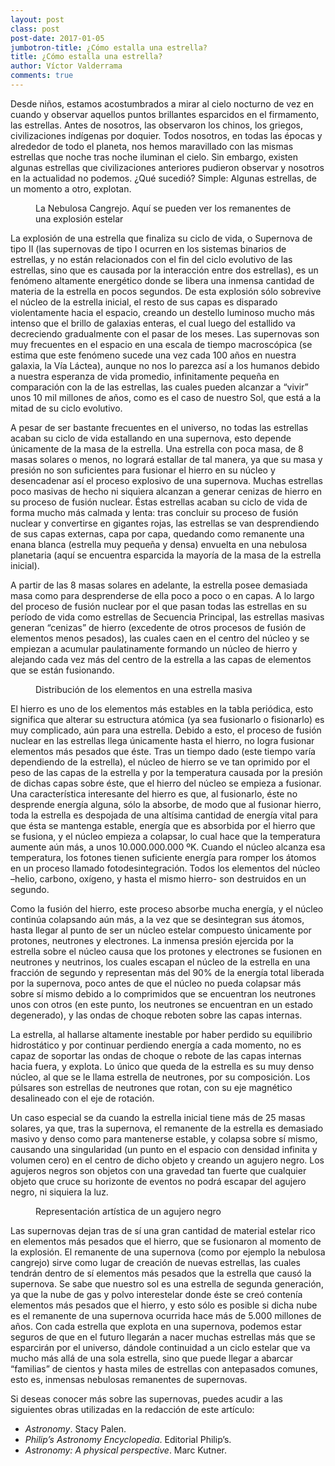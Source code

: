 ```yaml
---
layout: post
class: post
post-date: 2017-01-05
jumbotron-title: ¿Cómo estalla una estrella?
title: ¿Cómo estalla una estrella?
author: Víctor Valderrama
comments: true
---
```


<article>

<p>
Desde niños, estamos acostumbrados a mirar al cielo nocturno de vez en cuando y observar aquellos puntos brillantes esparcidos en el firmamento, las estrellas. Antes de nosotros, las observaron los chinos, los griegos, civilizaciones indígenas por doquier. Todos nosotros, en todas las épocas y alrededor de todo el planeta, nos hemos maravillado con las mismas estrellas que noche tras noche iluminan el cielo. Sin embargo, existen algunas estrellas que civilizaciones anteriores pudieron observar y nosotros en la actualidad no podemos. ¿Qué sucedió? Simple: Algunas estrellas, de un momento a otro, explotan.
</p>

<figure>
	<img src="/img/posts/2017-01-05-como-estalla-una-estrella-hero.png" alt="">
	<figcaption>
		La Nebulosa Cangrejo. Aquí se pueden ver los remanentes de una explosión estelar
	</figcaption>
</figure>

<p>
La explosión de una estrella que finaliza su ciclo de vida, o Supernova de tipo II (las supernovas de tipo I ocurren en los sistemas binarios de estrellas, y no están relacionados con el fin del ciclo evolutivo de las estrellas, sino que es causada por la interacción entre dos estrellas), es un fenómeno altamente energético donde se libera una inmensa cantidad de materia de la estrella en pocos segundos. De esta explosión sólo sobrevive el núcleo de la estrella inicial, el resto de sus capas es disparado violentamente hacia el espacio, creando un destello luminoso mucho más intenso que el brillo de galaxias enteras, el cual luego del estallido va decreciendo gradualmente con el pasar de los meses. Las supernovas son muy frecuentes en el espacio en una escala de tiempo macroscópica (se estima que este fenómeno sucede una vez cada 100 años en nuestra galaxia, la Vía Láctea), aunque no nos lo parezca así a los humanos debido a nuestra esperanza de vida promedio, infinitamente pequeña en comparación con la de las estrellas, las cuales pueden alcanzar a “vivir” unos 10 mil millones de años, como es el caso de nuestro Sol, que está a la mitad de su ciclo evolutivo.
</p>

<p>
A pesar de ser bastante frecuentes en el universo, no todas las estrellas acaban su ciclo de vida estallando en una supernova, esto depende únicamente de la masa de la estrella. Una estrella con poca masa, de 8 masas solares o menos, no logrará estallar de tal manera, ya que su masa y presión no son suficientes para fusionar el hierro en su núcleo y desencadenar así el proceso explosivo de una supernova. Muchas estrellas poco masivas de hecho ni siquiera alcanzan a generar cenizas de hierro en su proceso de fusión nuclear. Éstas estrellas acaban su ciclo de vida de forma mucho más calmada y lenta: tras concluir su proceso de fusión nuclear y convertirse en gigantes rojas, las estrellas se van desprendiendo de sus capas externas, capa por capa, quedando como remanente una enana blanca (estrella muy pequeña y densa) envuelta en una nebulosa planetaria (aquí se encuentra esparcida la mayoría de la masa de la estrella inicial). 
</p>

<p>
A partir de las 8 masas solares en adelante, la estrella posee demasiada masa como para desprenderse de ella poco a poco o en capas. A lo largo del proceso de fusión nuclear por el que pasan todas las estrellas en su período de vida como estrellas de Secuencia Principal, las estrellas masivas generan “cenizas” de hierro (excedente de otros procesos de fusión de elementos menos pesados), las cuales caen en el centro del núcleo y se empiezan a acumular paulatinamente formando un núcleo de hierro y alejando cada vez más del centro de la estrella a las capas de elementos que se están fusionando. 
</p>

<figure>
	<img src="/img/posts/2017-01-05-como-estalla-una-estrella-img-02.png" alt="">
	<figcaption>
		Distribución de los elementos en una estrella masiva
	</figcaption>
</figure>

<p>
El hierro es uno de los elementos más estables en la tabla periódica, esto significa que alterar su estructura atómica (ya sea fusionarlo o fisionarlo) es muy complicado, aún para una estrella. Debido a esto, el proceso de fusión nuclear en las estrellas llega únicamente hasta el hierro, no logra fusionar elementos más pesados que éste. Tras un tiempo dado (este tiempo varía dependiendo de la estrella), el núcleo de hierro se ve tan oprimido por el peso de las capas de la estrella y por la temperatura causada por la presión de dichas capas sobre éste, que el hierro del núcleo se empieza a fusionar. Una característica interesante del hierro es que, al fusionarlo, éste no desprende energía alguna, sólo la absorbe, de modo que al fusionar hierro, toda la estrella es despojada de una altísima cantidad de energía vital para que ésta se mantenga estable, energía que es absorbida por el hierro que se fusiona, y el núcleo empieza a colapsar, lo cual hace que la temperatura aumente aún más, a unos 10.000.000.000 ºK. Cuando el núcleo alcanza esa temperatura, los fotones tienen suficiente energía para romper los átomos en un proceso llamado fotodesintegración. Todos los elementos del núcleo –helio, carbono, oxígeno, y hasta el mismo hierro- son destruidos en un segundo. 
</p>

<p>
Como la fusión del hierro, este proceso absorbe mucha energía, y el núcleo continúa colapsando aún más, a la vez que se desintegran sus átomos, hasta llegar al punto de ser un núcleo estelar compuesto únicamente por protones, neutrones y electrones. La inmensa presión ejercida por la estrella sobre el núcleo causa que los protones y electrones se fusionen en neutrones y neutrinos, los cuales escapan el núcleo de la estrella en una fracción de segundo y representan más del 90% de la energía total liberada por la supernova, poco antes de que el núcleo no pueda colapsar más sobre sí mismo debido a lo comprimidos que se encuentran los neutrones unos con otros (en este punto, los neutrones se encuentran en un estado degenerado), y las ondas de choque reboten sobre las capas internas.
</p>

<p>
La estrella, al hallarse altamente inestable por haber perdido su equilibrio hidrostático y por continuar perdiendo energía a cada momento, no es capaz de soportar las ondas de choque o rebote de las capas internas hacia fuera, y explota. Lo único que queda de la estrella es su muy denso núcleo, al que se le llama estrella de neutrones, por su composición. Los púlsares son estrellas de neutrones que rotan, con su eje magnético desalineado con el eje de rotación.
</p>

<p>
Un caso especial se da cuando la estrella inicial tiene más de 25 masas solares, ya que, tras la supernova, el remanente de la estrella es demasiado masivo y denso como para mantenerse estable, y colapsa sobre sí mismo, causando una singularidad (un punto en el espacio con densidad infinita y volumen cero) en el centro de dicho objeto y creando un agujero negro. Los agujeros negros son objetos con una gravedad tan fuerte que cualquier objeto que cruce su horizonte de eventos no podrá escapar del agujero negro, ni siquiera la luz.
</p>

<figure>
	<img src="/img/posts/2017-01-05-como-estalla-una-estrella-img-03.png" alt="">
	<figcaption>
		Representación artística de un agujero negro
	</figcaption>
</figure>

<p>
Las supernovas dejan tras de sí una gran cantidad de material estelar rico en elementos más pesados que el hierro, que se fusionaron al momento de la explosión. El remanente de una supernova (como por ejemplo la nebulosa cangrejo) sirve como lugar de creación de nuevas estrellas, las cuales tendrán dentro de sí elementos más pesados que la estrella que causó la supernova. Se sabe que nuestro sol es una estrella de segunda generación, ya que la nube de gas y polvo interestelar donde éste se creó contenía elementos más pesados que el hierro, y esto sólo es posible si dicha nube es el remanente de una supernova ocurrida hace más de 5.000 millones de años. Con cada estrella que explota en una supernova, podemos estar seguros de que en el futuro llegarán a nacer muchas estrellas más que se esparcirán por el universo, dándole continuidad a un ciclo estelar que va mucho más allá de una sola estrella, sino que puede llegar a abarcar “familias” de cientos y hasta miles de estrellas con antepasados comunes, esto es, inmensas nebulosas remanentes de supernovas.
</p>

<p>
Si deseas conocer más sobre las supernovas, puedes acudir a las siguientes obras utilizadas en la redacción de este artículo:
</p>
<ul>
	<li><em>Astronomy</em>. Stacy Palen.</li>
	<li><em>Philip’s Astronomy Encyclopedia</em>. Editorial Philip’s.</li>
	<li><em>Astronomy: A physical perspective</em>. Marc Kutner.</li>
</ul>

</article>
